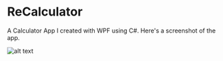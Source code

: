 # ReCalculator
A Calculator App I created with WPF using C#.
Here's a screenshot of the app.

![alt text](https://github.com/onurcagan/ReCalculator/tree/master/ReCalculator/Images/screenshot.png?raw=true)
